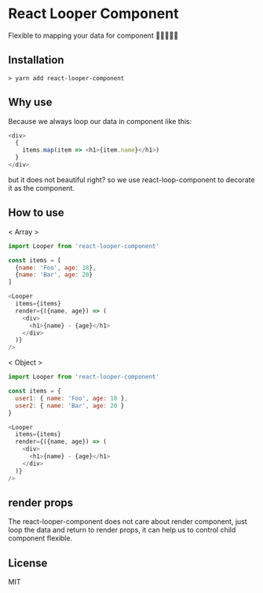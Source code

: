 # React Looper Component

Flexible to mapping your data for component 👷👷👷👷👷

## Installation

```
> yarn add react-looper-component
```

## Why use

Because we always loop our data in component like this:

```javascript
<div>
  {
    items.map(item => <h1>{item.name}</h1>)  
  }
</div>
```

but it does not beautiful right? so we use react-loop-component to decorate it as the component.

## How to use

< Array >

```javascript
import Looper from 'react-looper-component'

const items = [
  {name: 'Foo', age: 18},
  {name: 'Bar', age: 20}
]

<Looper
  items={items}
  render={({name, age}) => (
    <div>
      <h1>{name} - {age}</h1>
    </div>
  )}
/>
```

< Object >

```javascript
import Looper from 'react-looper-component'

const items = {
  user1: { name: 'Foo', age: 18 },
  user2: { name: 'Bar', age: 20 }
}

<Looper
  items={items}
  render={({name, age}) => (
    <div>
      <h1>{name} - {age}</h1>
    </div>
  )}
/>
```

## render props

The react-looper-component does not care about render component, just loop the data and return to render props, it can help us to control child component flexible.

## License

MIT
